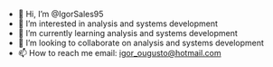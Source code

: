 - 👋 Hi, I’m @IgorSales95
- 👀 I’m interested in analysis and systems development
- 🌱 I’m currently learning analysis and systems development
- 💞️ I’m looking to collaborate on analysis and systems development
- 📫 How to reach me email: igor_ougusto@hotmail.com

<!---
IgorSales95/IgorSales95 is a ✨ special ✨ repository because its `README.md` (this file) appears on your GitHub profile.
You can click the Preview link to take a look at your changes.
--->
